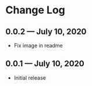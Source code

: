 # Change Log

## 0.0.2 — July 10, 2020
- Fix image in readme

## 0.0.1 — July 10, 2020
- Initial release